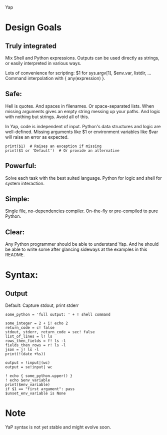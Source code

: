 
Yap

# Design Goals

## Truly integrated

Mix Shell and Python expressions. Outputs can be used
directly as strings, or easily interpreted in various ways.

Lots of convenience for scripting: $1 for sys.argv[1], $env_var, listdir, ...
Command interpolation with { any(expression) }.

## Safe:

Hell is quotes. And spaces in filenames. Or space-separated lists. When missing arguments gives an empty string messing up your paths. And logic with nothing but strings. Avoid all of this.

In Yap, code is independent of input. Python's data structures and logic are
well-defined. Missing arguments like $1 or environment variables like $var will
raise an error as expected.

    print($1)  # Raises an exception if missing
    print($1 or 'Default')  # Or provide an alternative

## Powerful:

Solve each task with the best suited language. Python for logic and shell for system
interaction.

## Simple:

Single file, no-dependencies compiler. On-the-fly or pre-compiled to
pure Python.

## Clear:

Any Python programmer should be able to understand Yap. And he should be able to
write some after glancing sideways at the examples in this README.



# Syntax:

## Output

Default: Capture stdout, print stderr

    some_python = 'full output: ' + ! shell command

    some_integer = 2 + i! echo 2
    return_code = c! false
    stdout, stderr, return_code = sec! false
    list_of_lines = l! ls
    rows_then_fields = f! ls -l
    fields_then_rows = r! ls -l
    json = j! ls -l
    print(!(date +%s))

    output = !input|(wc)
    output = se!input| wc

    ! echo { some_python.upper() }
    ! echo $env_variable
    print($env_variable)
    if $1 == "first argument": pass
    $unset_env_variable is None


# Note

YaP syntax is not yet stable and might evolve soon.
